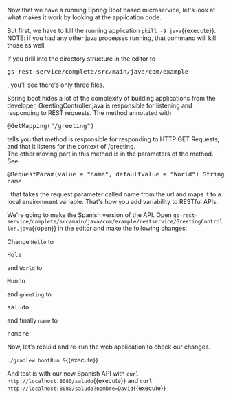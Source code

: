 Now that we have a running Spring Boot based microservice, let's look at what makes it work by looking at the application code.

But first, we have to kill the running application `pkill -9 java`{{execute}}.  NOTE: if you had any other java processes running, that command will kill those as well.

If you drill into the directory structure in the editor to <pre>gs-rest-service/complete/src/main/java/com/example</pre>, you'll see there's only three files.

Spring boot hides a lot of the complexity of building applications from the developer, GreetingController.java is responsible for listening and responding to REST requests.  The method annotated with <pre>@GetMapping("/greeting")</pre> tells you that method is responsible for responding to HTTP GET Requests, and that it listens for the context of /greeting.  
The other moving part in this method is in the parameters of the method.  See<pre>@RequestParam(value = "name", defaultValue = "World") String name</pre>. that takes the request parameter called name from the url and maps it to a local environment variable.  That's how you add variability to RESTful APIs.

We're going to make the Spanish version of the API.  Open `gs-rest-service/complete/src/main/java/com/example/restservice/GreetingController.java`{{open}} in the editor and make the following changes:

Change `Hello` to <pre class="file" data-filename="gs-rest-service/complete/src/main/java/com/example/restservice/GreetingController.java" data-target="insert" data-marker="Hello">Hola</pre> and `World` to <pre class="file" data-filename="gs-rest-service/complete/src/main/java/com/example/restservice/GreetingController.java" data-target="insert" data-marker="World">Mundo</pre> and `greeting` to  <pre class="file" data-filename="gs-rest-service/complete/src/main/java/com/example/restservice/GreetingController.java" data-target="insert" data-marker="greeting">saludo</pre> and finally `name` to  <pre class="file" data-filename="gs-rest-service/complete/src/main/java/com/example/restservice/GreetingController.java" data-target="insert" data-marker="name">nombre</pre>

Now, let's rebuild and re-run the web application to check our changes.

`./gradlew bootRun &`{{execute}}

And test is with our new Spanish API with `curl http://localhost:8080/saludo`{{execute}} and `curl http://localhost:8080/saludo?nombre=David`{{execute}}





